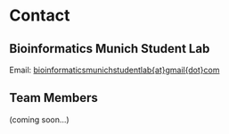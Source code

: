 # Contact

##  Bioinformatics Munich Student Lab
Email: [bioinformaticsmunichstudentlab{at}gmail{dot}com](mailto:bioinformaticsmunichstudentlab@gmail.com)

## Team Members

(coming soon...)
